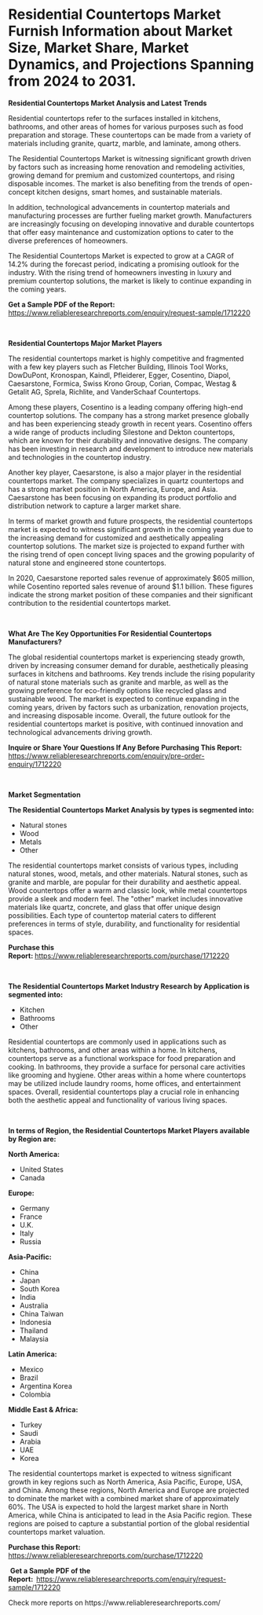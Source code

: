 <p><h1>Residential Countertops Market Furnish Information about Market Size, Market Share, Market Dynamics, and Projections Spanning from 2024 to 2031.</h1></p><p><strong>Residential Countertops Market Analysis and Latest Trends</strong></p>
<p><p>Residential countertops refer to the surfaces installed in kitchens, bathrooms, and other areas of homes for various purposes such as food preparation and storage. These countertops can be made from a variety of materials including granite, quartz, marble, and laminate, among others.</p><p>The Residential Countertops Market is witnessing significant growth driven by factors such as increasing home renovation and remodeling activities, growing demand for premium and customized countertops, and rising disposable incomes. The market is also benefiting from the trends of open-concept kitchen designs, smart homes, and sustainable materials.</p><p>In addition, technological advancements in countertop materials and manufacturing processes are further fueling market growth. Manufacturers are increasingly focusing on developing innovative and durable countertops that offer easy maintenance and customization options to cater to the diverse preferences of homeowners.</p><p>The Residential Countertops Market is expected to grow at a CAGR of 14.2% during the forecast period, indicating a promising outlook for the industry. With the rising trend of homeowners investing in luxury and premium countertop solutions, the market is likely to continue expanding in the coming years.</p></p>
<p><strong>Get a Sample PDF of the Report:&nbsp;</strong> <a href="https://www.reliableresearchreports.com/enquiry/request-sample/1712220">https://www.reliableresearchreports.com/enquiry/request-sample/1712220</a></p>
<p>&nbsp;</p>
<p><strong>Residential Countertops Major Market Players</strong></p>
<p><p>The residential countertops market is highly competitive and fragmented with a few key players such as Fletcher Building, Illinois Tool Works, DowDuPont, Kronospan, Kaindl, Pfleiderer, Egger, Cosentino, Diapol, Caesarstone, Formica, Swiss Krono Group, Corian, Compac, Westag & Getalit AG, Sprela, Richlite, and VanderSchaaf Countertops. </p><p>Among these players, Cosentino is a leading company offering high-end countertop solutions. The company has a strong market presence globally and has been experiencing steady growth in recent years. Cosentino offers a wide range of products including Silestone and Dekton countertops, which are known for their durability and innovative designs. The company has been investing in research and development to introduce new materials and technologies in the countertop industry.</p><p>Another key player, Caesarstone, is also a major player in the residential countertops market. The company specializes in quartz countertops and has a strong market position in North America, Europe, and Asia. Caesarstone has been focusing on expanding its product portfolio and distribution network to capture a larger market share.</p><p>In terms of market growth and future prospects, the residential countertops market is expected to witness significant growth in the coming years due to the increasing demand for customized and aesthetically appealing countertop solutions. The market size is projected to expand further with the rising trend of open concept living spaces and the growing popularity of natural stone and engineered stone countertops.</p><p>In 2020, Caesarstone reported sales revenue of approximately $605 million, while Cosentino reported sales revenue of around $1.1 billion. These figures indicate the strong market position of these companies and their significant contribution to the residential countertops market.</p></p>
<p>&nbsp;</p>
<p><strong>What Are The Key Opportunities For Residential Countertops Manufacturers?</strong></p>
<p><p>The global residential countertops market is experiencing steady growth, driven by increasing consumer demand for durable, aesthetically pleasing surfaces in kitchens and bathrooms. Key trends include the rising popularity of natural stone materials such as granite and marble, as well as the growing preference for eco-friendly options like recycled glass and sustainable wood. The market is expected to continue expanding in the coming years, driven by factors such as urbanization, renovation projects, and increasing disposable income. Overall, the future outlook for the residential countertops market is positive, with continued innovation and technological advancements driving growth.</p></p>
<p><strong>Inquire or Share Your Questions If Any Before Purchasing This Report:</strong> <a href="https://www.reliableresearchreports.com/enquiry/pre-order-enquiry/1712220">https://www.reliableresearchreports.com/enquiry/pre-order-enquiry/1712220</a></p>
<p>&nbsp;</p>
<p><strong>Market Segmentation</strong></p>
<p><strong>The Residential Countertops Market Analysis by types is segmented into:</strong></p>
<p><ul><li>Natural stones</li><li>Wood</li><li>Metals</li><li>Other</li></ul></p>
<p><p>The residential countertops market consists of various types, including natural stones, wood, metals, and other materials. Natural stones, such as granite and marble, are popular for their durability and aesthetic appeal. Wood countertops offer a warm and classic look, while metal countertops provide a sleek and modern feel. The "other" market includes innovative materials like quartz, concrete, and glass that offer unique design possibilities. Each type of countertop material caters to different preferences in terms of style, durability, and functionality for residential spaces.</p></p>
<p><strong>Purchase this Report:&nbsp;</strong><a href="https://www.reliableresearchreports.com/purchase/1712220">https://www.reliableresearchreports.com/purchase/1712220</a></p>
<p>&nbsp;</p>
<p><strong>The Residential Countertops Market Industry Research by Application is segmented into:</strong></p>
<p><ul><li>Kitchen</li><li>Bathrooms</li><li>Other</li></ul></p>
<p><p>Residential countertops are commonly used in applications such as kitchens, bathrooms, and other areas within a home. In kitchens, countertops serve as a functional workspace for food preparation and cooking. In bathrooms, they provide a surface for personal care activities like grooming and hygiene. Other areas within a home where countertops may be utilized include laundry rooms, home offices, and entertainment spaces. Overall, residential countertops play a crucial role in enhancing both the aesthetic appeal and functionality of various living spaces.</p></p>
<p>&nbsp;</p>
<p><strong>In terms of Region, the Residential Countertops Market Players available by Region are:</strong></p>
<p>
    <p> <strong> North America: </strong>
        <ul>
            <li>United States</li>
            <li>Canada</li>
        </ul>
        </p> 
    <p> <strong> Europe: </strong>
        <ul>
            <li>Germany</li>
            <li>France</li>
            <li>U.K.</li>
            <li>Italy</li>
            <li>Russia</li>
        </ul>
        </p> 
    <p> <strong> Asia-Pacific: </strong>
        <ul>
            <li>China</li>
            <li>Japan</li>
            <li>South Korea</li>
            <li>India</li>
            <li>Australia</li>
            <li>China Taiwan</li>
            <li>Indonesia</li>
            <li>Thailand</li>
            <li>Malaysia</li>
        </ul>
        </p> 
    <p> <strong> Latin America: </strong>
        <ul>
            <li>Mexico</li>
            <li>Brazil</li>
            <li>Argentina Korea</li>
            <li>Colombia</li>
        </ul>
        </p> 
    <p> <strong> Middle East & Africa: </strong>
        <ul>
            <li>Turkey</li>
            <li>Saudi</li>
            <li>Arabia</li>
            <li>UAE</li>
            <li>Korea</li>
        </ul>
    </p>
    </p>
<p><p>The residential countertops market is expected to witness significant growth in key regions such as North America, Asia Pacific, Europe, USA, and China. Among these regions, North America and Europe are projected to dominate the market with a combined market share of approximately 60%. The USA is expected to hold the largest market share in North America, while China is anticipated to lead in the Asia Pacific region. These regions are poised to capture a substantial portion of the global residential countertops market valuation.</p></p>
<p><strong>Purchase this Report: </strong><a href="https://www.reliableresearchreports.com/purchase/1712220">https://www.reliableresearchreports.com/purchase/1712220</a></p>
<p>&nbsp;<strong>Get a Sample PDF of the Report:&nbsp;&nbsp;</strong><a href="https://www.reliableresearchreports.com/enquiry/request-sample/1712220">https://www.reliableresearchreports.com/enquiry/request-sample/1712220</a></p>
<p><strong></strong></p>
<p>Check more reports on https://www.reliableresearchreports.com/</p>